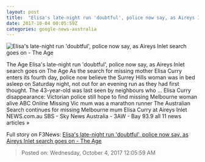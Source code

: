 ```yaml
---
layout: post
title:  "Elisa's late-night run 'doubtful', police now say, as Aireys Inlet search goes on - The Age"
date: 2017-10-04 00:05:59Z
categories: google-news-australia
---
```


![Elisa's late-night run 'doubtful', police now say, as Aireys Inlet search goes on - The Age](http://www.theage.com.au/content/dam/images/g/y/t/d/5/7/image.related.socialLead.620x349.gytun0.png/1507075515297.jpg)

The Age Elisa's late-night run 'doubtful', police now say, as Aireys Inlet search goes on The Age As the search for missing mother Elisa Curry enters its fourth day, police now believe the Surrey Hills woman was in bed asleep on Saturday night, not out for an evening run as they had first thought. The 43-year-old was last seen by neighbours who ... Elisa Curry disappearance: Victorian police still hope to find missing Melbourne woman alive ABC Online Missing Vic mum was a marathon runner The Australian Search continues for missing Melbourne mum Elisa Curry at Aireys Inlet NEWS.com.au SBS - Sky News Australia - 3AW - Bay 93.9 all 11 news articles »


Full story on F3News: [Elisa's late-night run 'doubtful', police now say, as Aireys Inlet search goes on - The Age](http://www.f3nws.com/n/EcCNsC)

> Posted on: Wednesday, October 4, 2017 12:05:59 AM
